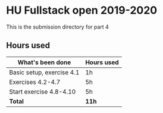 # HU Fullstack open 2019-2020
This is the submission directory for part 4

## Hours used
|What's been done                     |Hours used|
|-------------------------------------|----------|
|Basic setup, exercise 4.1            |  1h      |
|Exercises 4.2-4.7                    |  5h      |
|Start exercise 4.8-4.10              |  5h      |
|<b>Total</b>                         |<b>11h</b> |

